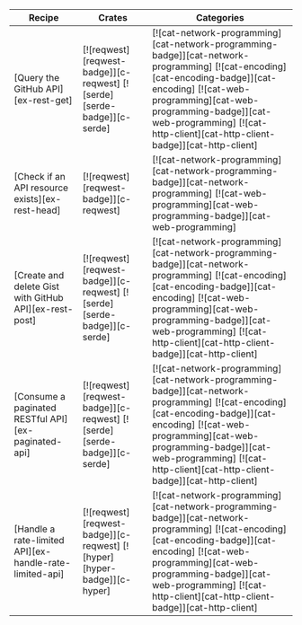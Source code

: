 | Recipe | Crates | Categories |
|--------|--------|------------|
| [Query the GitHub API][ex-rest-get] | [![reqwest][reqwest-badge]][c-reqwest]  [![serde][serde-badge]][c-serde] | [![cat-network-programming][cat-network-programming-badge]][cat-network-programming]  [![cat-encoding][cat-encoding-badge]][cat-encoding] [![cat-web-programming][cat-web-programming-badge]][cat-web-programming] [![cat-http-client][cat-http-client-badge]][cat-http-client] |
| [Check if an API resource exists][ex-rest-head] | [![reqwest][reqwest-badge]][c-reqwest] | [![cat-network-programming][cat-network-programming-badge]][cat-network-programming] [![cat-web-programming][cat-web-programming-badge]][cat-web-programming] |
| [Create and delete Gist with GitHub API][ex-rest-post] | [![reqwest][reqwest-badge]][c-reqwest]  [![serde][serde-badge]][c-serde] | [![cat-network-programming][cat-network-programming-badge]][cat-network-programming]  [![cat-encoding][cat-encoding-badge]][cat-encoding] [![cat-web-programming][cat-web-programming-badge]][cat-web-programming] [![cat-http-client][cat-http-client-badge]][cat-http-client] |
| [Consume a paginated RESTful API][ex-paginated-api] | [![reqwest][reqwest-badge]][c-reqwest]  [![serde][serde-badge]][c-serde] | [![cat-network-programming][cat-network-programming-badge]][cat-network-programming]  [![cat-encoding][cat-encoding-badge]][cat-encoding] [![cat-web-programming][cat-web-programming-badge]][cat-web-programming] [![cat-http-client][cat-http-client-badge]][cat-http-client] |
| [Handle a rate-limited API][ex-handle-rate-limited-api] | [![reqwest][reqwest-badge]][c-reqwest] [![hyper][hyper-badge]][c-hyper] | [![cat-network-programming][cat-network-programming-badge]][cat-network-programming]  [![cat-encoding][cat-encoding-badge]][cat-encoding] [![cat-web-programming][cat-web-programming-badge]][cat-web-programming] [![cat-http-client][cat-http-client-badge]][cat-http-client] |

